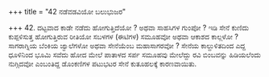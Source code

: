 +++
title = "42 ನಡೆವಡವಿಯೋ ಬಲುಭುಜರ"

+++
42. ದಟ್ಟವಾದ ಕಾಡೇ ನಡೆದು ಹೋಗುತ್ತಿದೆಯೋ ? ಅಥವಾ ಸಾಹಸಿಗಳ ಗುಂಪೋ ? ಇಡಿ ಸೇನೆ ಕುಣಿದು ಕುಪ್ಪಳಿಸುತ್ತ ಹೋಗುತ್ತಿರುವ ರೀತಿಯೋ ಸಬಳಗಳ (ಈಟಿಗಳ) ಸಮೂಹವೋ ಅಥವಾ ಆಕಾಶದ ಕಾಲ್ಗಳೋ ? ಸಾಗರಾಗ್ನಿಯ ಬೆಂಕಿಯ ಜ್ವಾಲೆಗಳೋ ಅಥವಾ ಸೇನೆಯೆಂಬ ಮಹಾಸಾಗರವೋ ? ಸೇನೆಯ ಕಾಲ್ದುಳಿತದಿಂದ ಎದ್ದ ಧೂಳಿನಿಂದ ಭೂಮಿ ಸವೆದು ಹೋದ ಮೇಲೆ ಪಾತಾಳದ ಸರ್ಪ ಸಮೂಹವು ಮೇಲೆದ್ದು ರವಿ ಬಿಂಬವನ್ನು ಹಿಡಿಯಲೆಂದು ನುಗ್ಗಿದವೋ ಎಂಬಂತಿದ್ದ ಡೊಂಕಣಿಗಳ ಪಟುಭಟರ ಸೇನೆ ಕುತೂಹಲಕ್ಕೆ ಕಾರಣವಾಯಿತು.
